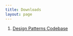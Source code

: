 ```yaml
---
title: Downloads
layout: page
---
```


1. [Design Patterns Codebase](https://abhisheksubbusite.s3-ap-southeast-1.amazonaws.com/DesignPatterns.Demo.zip)
